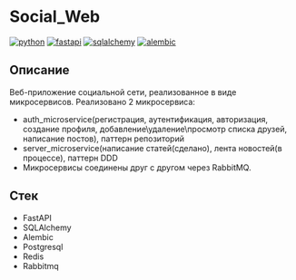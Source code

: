 # Social_Web

[![python](https://img.shields.io/badge/python-3.12_-blue?style=flat-square)](https://www.python.org/)
[![fastapi](https://img.shields.io/badge/fastapi-0.109.0-critical?style=flat-square)](https://fastapi.tiangolo.com/)
[![sqlalchemy](https://img.shields.io/badge/sqlalchemy-2.0.25-critical?style=flat-square)](https://www.sqlalchemy.org//)
[![alembic](https://img.shields.io/badge/alembic-1.13.1_-violet?style=flat-square)](https://alembic.sqlalchemy.org//)


## Описание

Веб-приложение социальной сети, реализованное в виде микросервисов.
Реализовано 2 микросервиса: 
- auth_microservice(регистрация, аутентификация, авторизация, создание профиля, 
добавление\удаление\просмотр списка друзей, написание постов), паттерн репозиторий
- server_microservice(написание статей(сделано), лента новостей(в процессе), паттерн DDD
- Микросервисы соединены друг с другом через RabbitMQ.

## Стек
- FastAPI
- SQLAlchemy
- Alembic
- Postgresql
- Redis
- Rabbitmq
